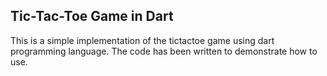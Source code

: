 ## Tic-Tac-Toe Game in Dart


 This is a simple implementation of the tictactoe game using dart programming language. The code has been written to demonstrate how to use.
